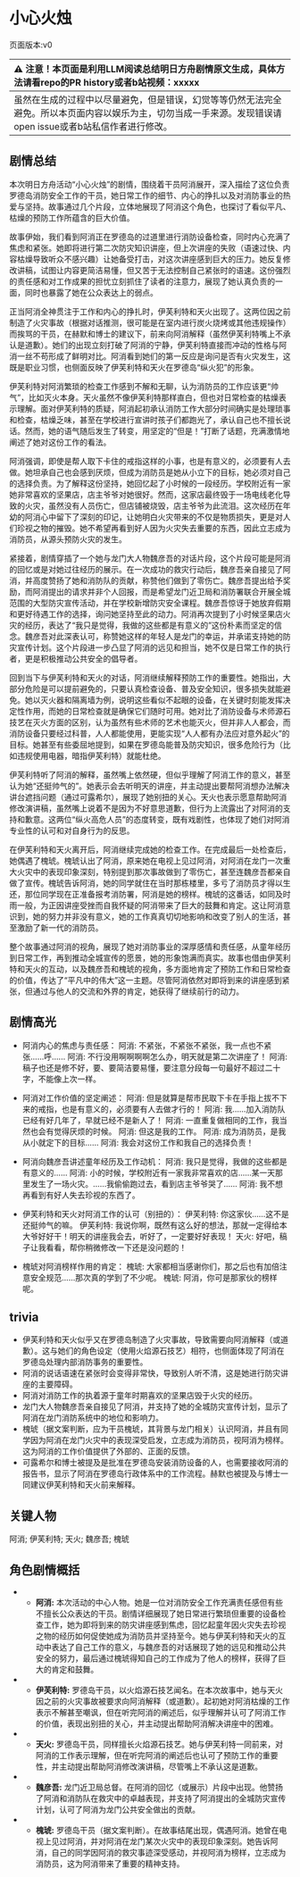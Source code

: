 # 小心火烛
页面版本:v0
 

| :warning: 注意！本页面是利用LLM阅读总结明日方舟剧情原文生成，具体方法请看repo的PR history或者b站视频：xxxxx           |
|:----------------------------|
| 虽然在生成的过程中以尽量避免，但是错误，幻觉等等仍然无法完全避免。所以本页面内容以娱乐为主，切勿当成一手来源。发现错误请open issue或者b站私信作者进行修改。|



## 剧情总结
本次明日方舟活动“小心火烛”的剧情，围绕着干员阿消展开，深入描绘了这位负责罗德岛消防安全工作的干员，她日常工作的细节、内心的挣扎以及对消防事业的热爱与坚持。故事通过几个片段，立体地展现了阿消这个角色，也探讨了看似平凡、枯燥的预防工作所蕴含的巨大价值。

故事伊始，我们看到阿消正在罗德岛的过道里进行消防设备检查，同时内心充满了焦虑和紧张。她即将进行第二次防灾知识讲座，但上次讲座的失败（语速过快、内容枯燥导致听众不感兴趣）让她备受打击，对这次讲座感到巨大的压力。她反复修改讲稿，试图让内容更简洁易懂，但又苦于无法控制自己紧张时的语速。这份强烈的责任感和对工作成果的担忧立刻抓住了读者的注意力，展现了她认真负责的一面，同时也暴露了她在公众表达上的弱点。

正当阿消全神贯注于工作和内心的挣扎时，伊芙利特和天火出现了。这两位因之前制造了火灾事故（根据对话推测，很可能是在室内进行炭火烧烤或其他违规操作）而挨骂的干员，在赫默和博士的建议下，前来向阿消解释（虽然伊芙利特嘴上不承认是道歉）。她们的出现立刻打破了阿消的宁静，伊芙利特直接而冲动的性格与阿消一丝不苟形成了鲜明对比。阿消看到她们的第一反应是询问是否有火灾发生，这既是职业习惯，也侧面反映了伊芙利特和天火在罗德岛“纵火犯”的形象。

伊芙利特对阿消繁琐的检查工作感到不解和无聊，认为消防员的工作应该更“帅气”，比如灭火本身。天火虽然不像伊芙利特那样直白，但也对日常检查的枯燥表示理解。面对伊芙利特的质疑，阿消起初承认消防工作大部分时间确实是处理琐事和检查，枯燥乏味，甚至在学校进行宣讲时孩子们都跑光了，承认自己也不擅长说话。然而，她的语气随后发生了转变，用坚定的“但是！”打断了话题，充满激情地阐述了她对这份工作的看法。

阿消强调，即使是帮人取下卡住的戒指这样的小事，也是有意义的，必须要有人去做。她坦承自己也会感到厌烦，但成为消防员是她从小立下的目标，她必须对自己的选择负责。为了解释这份坚持，她回忆起了小时候的一段经历。学校附近有一家她非常喜欢的坚果店，店主爷爷对她很好。然而，这家店最终毁于一场电线老化导致的火灾，虽然没有人员伤亡，但店铺被烧毁，店主爷爷为此流泪。这次经历在年幼的阿消心中留下了深刻的印记，让她明白火灾带来的不仅是物质损失，更是对人们珍视之物的摧毁。她不希望再看到好人因为火灾失去重要的东西，因此立志成为消防员，从源头预防火灾的发生。

紧接着，剧情穿插了一个她与龙门大人物魏彦吾的对话片段，这个片段可能是阿消的回忆或是对她过往经历的展示。在一次成功的救灾行动后，魏彦吾亲自接见了阿消，并高度赞扬了她和消防队的贡献，称赞他们做到了零伤亡。魏彦吾提出给予奖励，而阿消提出的请求并非个人回报，而是希望龙门近卫局和消防署联合开展全城范围的大型防灾宣传活动，并在学校新增防灾安全课程。魏彦吾惊讶于她放弃假期和更好待遇工作的选择，询问她坚持至此的动力。阿消再次提到了小时候坚果店火灾的经历，表达了“我只是觉得，我做的这些都是有意义的”这份朴素而坚定的信念。魏彦吾对此深表认可，称赞她这样的年轻人是龙门的幸运，并承诺支持她的防灾宣传计划。这个片段进一步凸显了阿消的远见和担当，她不仅是日常工作的执行者，更是积极推动公共安全的倡导者。

回到当下与伊芙利特和天火的对话，阿消继续解释预防工作的重要性。她指出，大部分危险是可以提前避免的，只要认真检查设备、普及安全知识，很多损失就能避免。她以灭火器和隔离墙为例，说明这些看似不起眼的设备，在关键时刻能发挥决定性作用，而她的日常检查就是确保它们随时可用。她对比了消防设备与术师源石技艺在灭火方面的区别，认为虽然有些术师的艺术也能灭火，但并非人人都会，而消防设备只要经过科普，人人都能使用，更能实现“人人都有办法应对意外起火”的目标。她甚至有些委屈地提到，如果在罗德岛能普及防灾知识，很多危险行为（比如违规使用电器，暗指伊芙利特）就能杜绝。

伊芙利特听了阿消的解释，虽然嘴上依然硬，但似乎理解了阿消工作的意义，甚至认为她“还挺帅气的”。她表示会去听明天的讲座，并主动提出要帮阿消想办法解决讲台遮挡问题（通过可露希尔），展现了她别扭的关心。天火也表示愿意帮助阿消修改演讲稿，虽然嘴上说着不是因为不好意思道歉，但行为上流露出了对阿消的支持和歉意。这两位“纵火高危人员”的态度转变，既有戏剧性，也体现了她们对阿消专业性的认可和对自身行为的反思。

在伊芙利特和天火离开后，阿消继续完成她的检查工作。在完成最后一处检查后，她偶遇了槐琥。槐琥认出了阿消，原来她在电视上见过阿消，对阿消在龙门一次重大火灾中的表现印象深刻，特别提到那次事故做到了零伤亡，甚至连魏彦吾都亲自做了宣传。槐琥告诉阿消，她的同学就住在当时那栋楼里，多亏了消防员才得以生还，那位同学现在正准备报考消防署，阿消是她的榜样。槐琥的这番话，如同及时雨一般，为正因讲座受挫而自我怀疑的阿消带来了巨大的鼓舞和肯定。这让阿消意识到，她的努力并非没有意义，她的工作真真切切地影响和改变了别人的生活，甚至激励了新一代的消防员。

整个故事通过阿消的视角，展现了她对消防事业的深厚感情和责任感，从童年经历到日常工作，再到推动全城宣传的愿景，她的形象饱满而真实。故事也借由伊芙利特和天火的互动，以及魏彦吾和槐琥的视角，多方面地肯定了预防工作和日常检查的价值，传达了“平凡中的伟大”这一主题。尽管阿消依然对即将到来的讲座感到紧张，但通过与他人的交流和外界的肯定，她获得了继续前行的动力。
## 剧情高光
-   阿消内心的焦虑与责任感：
    阿消: 不紧张，不紧张不紧张，我一点也不紧张......呼......
    阿消: 不行没用啊啊啊啊怎么办，明天就是第二次讲座了！
    阿消: 稿子也还是修不好，要、要简洁要易懂，要注意分段每一句最好不超过二十字，不能像上次一样。

-   阿消对工作价值的坚定阐述：
    阿消: 但是就算是帮市民取下卡在手指上拔不下来的戒指，也是有意义的，必须要有人去做才行的！
    阿消: 我......加入消防队已经有好几年了，早就已经不是新人了！
    阿消: 一直重复做相同的工作，我当然也会有觉得厌烦的时候。
    阿消: 但这是我的工作。
    阿消: 成为消防员，是我从小就定下的目标......
    阿消: 我会对这份工作和我自己的选择负责！

-   阿消向魏彦吾讲述童年经历及工作动机：
    阿消: 我只是觉得，我做的这些都是有意义的......
    阿消: 小的时候，学校附近有一家我非常喜欢的店......某一天那里发生了一场火灾。......我偷偷跑过去，看到店主爷爷哭了......
    阿消: 我不想再看到有好人失去珍视的东西了。

-   伊芙利特和天火对阿消工作的认可（别扭的）：
    伊芙利特: 你这家伙......这不是还挺帅气的嘛。
    伊芙利特: 我说你啊，既然有这么好的想法，那就一定得给本大爷好好干！明天的讲座我会去，听好了，一定要好好表现！
    天火: 好吧，稿子让我看看，帮你稍微修改一下还是没问题的！

-   槐琥对阿消榜样作用的肯定：
    槐琥: 大家都相当感谢你们，那之后也有加倍注意安全规范......那次真的学到了不少呢。
    槐琥: 阿消，你可是那家伙的榜样呢。
## trivia
*   伊芙利特和天火似乎又在罗德岛制造了火灾事故，导致需要向阿消解释（或道歉）。这与她们的角色设定（使用火焰源石技艺）相符，也侧面体现了阿消在罗德岛处理内部消防事务的重要性。
*   阿消的说话语速在紧张时会变得非常快，导致别人听不清，这是她进行防灾讲座的主要障碍。
*   阿消对消防工作的执着源于童年时期喜欢的坚果店毁于火灾的经历。
*   龙门大人物魏彦吾亲自接见了阿消，并支持了她的全城防灾宣传计划，显示了阿消在龙门消防系统中的地位和影响力。
*   槐琥（据文案判断，应为干员槐琥，其背景与龙门相关）认识阿消，并且有同学因为阿消在龙门火灾中的表现深受启发，立志成为消防员，视阿消为榜样。这为阿消的工作价值提供了外部的、正面的反馈。
*   可露希尔和博士被提及是批准在罗德岛安装消防设备的人，也需要接收阿消的报告书，显示了阿消在罗德岛行政体系中的工作流程。赫默也被提及与博士一同建议伊芙利特和天火前来解释。
## 关键人物
阿消; 伊芙利特; 天火; 魏彦吾; 槐琥
## 角色剧情概括
-   *   **阿消:** 本次活动的中心人物。她是一位对消防安全工作充满责任感但有些不擅长公众表达的干员。剧情详细展现了她日常进行繁琐但重要的设备检查工作，她为即将到来的防灾讲座感到焦虑，回忆起童年因火灾失去珍视之物的经历如何促使她成为消防员并坚持至今。她与伊芙利特和天火的互动中表达了自己工作的意义，与魏彦吾的对话展现了她的远见和推动公共安全的努力，最后通过槐琥得知自己的工作成为了他人的榜样，获得了巨大的肯定和鼓舞。
-   *   **伊芙利特:** 罗德岛干员，以火焰源石技艺闻名。在本次故事中，她与天火因之前的火灾事故被要求向阿消解释（或道歉）。起初她对阿消枯燥的工作表示不解甚至嘲讽，但在听完阿消的阐述后，似乎理解并认可了阿消工作的价值，表现出别扭的关心，并主动提出帮助阿消解决讲座中的困难。
-   *   **天火:** 罗德岛干员，同样擅长火焰源石技艺。她与伊芙利特一同前来，对阿消的工作表示理解，但在听完阿消的阐述后也认可了预防工作的重要性，并主动提出帮助阿消修改演讲稿，尽管嘴上不承认这是道歉。
-   *   **魏彦吾:** 龙门近卫局总督。在阿消的回忆（或展示）片段中出现。他赞扬了阿消和消防队在救灾中的卓越表现，并支持了阿消提出的全城防灾宣传计划，认可了阿消为龙门公共安全做出的贡献。
-   *   **槐琥:** 罗德岛干员（据文案判断）。在故事结尾出现，偶遇阿消。她曾在电视上见过阿消，并对阿消在龙门某次火灾中的表现印象深刻。她告诉阿消，自己的同学因阿消的救灾事迹深受感动，并视阿消为榜样，立志成为消防员，这为阿消带来了重要的精神支持。